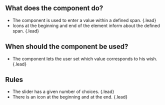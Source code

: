 ## What does the component do?
*   The component is used to enter a value within a defined span. {.lead}
*   Icons at the beginning and end of the element inform about the defined span. {.lead}

## When should the component be used?
*   The component lets the user set which value corresponds to his wish. {.lead}

## Rules
*   The slider has a given number of choices. {.lead}
*   There is an icon at the beginning and at the end. {.lead}